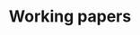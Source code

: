 ---
cms_exclude: false
header:
  caption: ""
  image: ""
title: Working papers
view: 4
featured: true
---